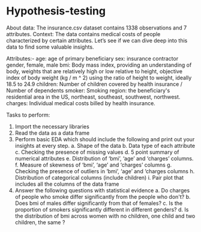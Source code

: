 # Hypothesis-testing

About data:
The insurance.csv dataset contains 1338 observations and 7 attributes.
Context: The data contains medical costs of people characterized by certain attributes. Let’s see if
we can dive deep into this data to find some valuable insights.

Attributes:-
age: age of primary beneficiary
sex: insurance contractor gender, female, male
bmi: Body mass index, providing an understanding of body, weights that are relatively high or low
relative to height, objective index of body weight (kg / m ^ 2) using the ratio of height to weight,
ideally 18.5 to 24.9
children: Number of children covered by health insurance / Number of dependents
smoker: Smoking
region: the beneficiary's residential area in the US, northeast, southeast, southwest, northwest.
charges: Individual medical costs billed by health insurance.

Tasks to perform:
1. Import the necessary libraries
2. Read the data as a data frame
3. Perform basic EDA which should include the following and print out your insights at every
step.
a. Shape of the data
b. Data type of each attribute
c. Checking the presence of missing values
d. 5 point summary of numerical attributes
e. Distribution of ‘bmi’, ‘age’ and ‘charges’ columns.
f. Measure of skewness of ‘bmi’, ‘age’ and ‘charges’ columns
g. Checking the presence of outliers in ‘bmi’, ‘age’ and ‘charges columns
h. Distribution of categorical columns (include children)
i. Pair plot that includes all the columns of the data frame
4. Answer the following questions with statistical evidence
a. Do charges of people who smoke differ significantly from the people who don't?
b. Does bmi of males differ significantly from that of females?
c. Is the proportion of smokers significantly different in different genders?
d. Is the distribution of bmi across women with no children, one child and two children,
the same ?
